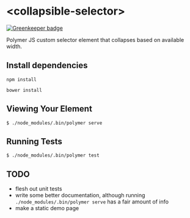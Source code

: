 # \<collapsible-selector\>

[![Greenkeeper badge](https://badges.greenkeeper.io/ioncache/collapsible-selector.svg)](https://greenkeeper.io/)

Polymer JS custom selector element that collapses based on available width.

## Install dependencies

`npm install`

`bower install`

## Viewing Your Element

```
$ ./node_modules/.bin/polymer serve
```

## Running Tests

```
$ ./node_modules/.bin/polymer test
```

## TODO

- flesh out unit tests
- write some better documentation, although running `./node_modules/.bin/polymer serve` has a fair amount of info
- make a static demo page
